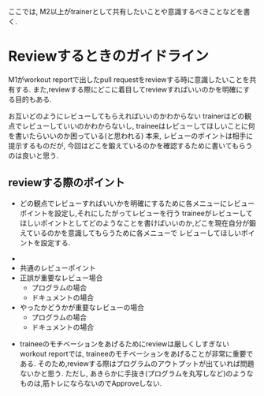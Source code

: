 ここでは, M2以上がtrainerとして共有したいことや意識するべきことなどを書く.

# Reviewするときのガイドライン
M1がworkout reportで出したpull requestをreviewする時に意識したいことを共有する.
また,reviewする際にどこに着目してreviewすればいいのかを明確にする目的もある.

お互いどのようにレビューしてもらえればいいのかわからない
trainerはどの観点でレビューしていいのかわからないし, traineeはレビューしてほしいことに何を書いたらいいのか困っている(と思われる)
本来, レビューのポイントは相手に提示するものだが, 今回はどこを鍛えているのかを確認するために書いてもらうのは良いと思う.

## reviewする際のポイント
* どの観点でレビューすればいいかを明確にするために各メニューにレビューポイントを設定し,それにしたがってレビューを行う
traineeがレビューしてほしいポイントとしてどのようなことを書けばいいのか,どこを現在自分が鍛えているのかを意識してもらうために各メニューで
レビューしてほしいポイントを設定する.
- 
- 共通のレビューポイント
- 正誤が重要なレビュー場合
  - プログラムの場合
  - ドキュメントの場合
- やったかどうかが重要なレビューの場合
  - プログラムの場合
  - ドキュメントの場合
* traineeのモチベーションをあげるためにreviewは厳しくしすぎない
workout reportでは, traineeのモチベーションをあげることが非常に重要である.
そのため,reviewする際はプログラムのアウトプットが出ていれば問題ないかと思う.
ただし, あきらかに手抜き(プログラムを丸写しなど)のようなものは,筋トレにならないのでApproveしない.

